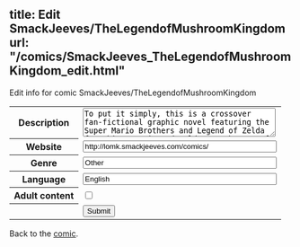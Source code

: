 title: Edit SmackJeeves/TheLegendofMushroomKingdom
url: "/comics/SmackJeeves_TheLegendofMushroomKingdom_edit.html"
---
Edit info for comic SmackJeeves/TheLegendofMushroomKingdom

<form name="comic" action="http://gaepostmail.appspot.com/comic/" method="post">
<table class="comicinfo">
<tr>
<th>Description</th><td><textarea name="description" cols="40" rows="3">To put it simply, this is a crossover fan-fictional graphic novel featuring the Super Mario Brothers and Legend of Zelda franchise. Mario and Zelda are the two of the most well-known franchises in Nintendo, not to mention my two favorite video game franchises. It's pretty long, so get the popcorn and drinks ready :D Characters in this story are properties of (c) Nintendo</textarea></td>
</tr>
<tr>
<th>Website</th><td><input type="text" name="url" value="http://lomk.smackjeeves.com/comics/" size="40"/></td>
</tr>
<tr>
<th>Genre</th><td><input type="text" name="genre" value="Other" size="40"/></td>
</tr>
<tr>
<th>Language</th><td><input type="text" name="language" value="English" size="40"/></td>
</tr>
<tr>
<th>Adult content</th><td><input type="checkbox" name="adult" value="adult" /></td>
</tr>
<tr>
<th></th><td>
<input type="hidden" name="comic" value="SmackJeeves_TheLegendofMushroomKingdom" />
<input type="submit" name="submit" value="Submit" />
</td>
</tr>
</table>
</form>

Back to the [comic](SmackJeeves_TheLegendofMushroomKingdom.html).
